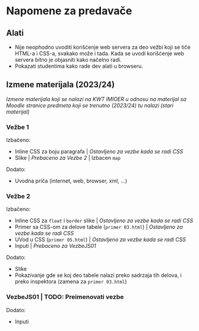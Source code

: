 # Napomene za predavače

## Alati

- Nije neophodno uvoditi korišćenje web servera za deo vežbi koji se tiče HTML-a i CSS-a, svakako može i tada. Kada se uvodi korišćenje web servera bitno je objasniti kako načelno radi.
- Pokazati studentima kako rade dev alati u browseru.


## Izmene materijala (2023/24)

_Izmene materijala koji se nalazi na KWT IMIOER u odnosu na materijal sa Moodle stranice predmeta koji se trenutno (2023/24) tu nalazi (stari materijal)_

### Vežbe 1

Izbačeno:
- Inline CSS za boju paragrafa | _Ostavljeno za vezbe kada se radi CSS_
- Slike | _Prebaceno za Vezbe 2_ | Izbacen `map`

Dodato:
- Uvodna priča (internet, web, browser, xml, ...)

### Vežbe 2

Izbačeno:
- Inline CSS za `float` i `border` slike | _Ostavljeno za vezbe kada se radi CSS_
- Primer sa CSS-om za delove tabele (`primer 03.html`) | _Ostavljeno za vezbe kada se radi CSS_
- UVod u CSS (`primer 05.html`) | _Ostavljeno za vezbe kada se radi CSS_
- Inputi | _Prebaceno za VezbeJS01_

Dodato:
- Slike
- Pokazivanje gde se koj deo tabele nalazi preko sadrzaja tih delova, i preko inspektora (zamena za `primer 03.html`)

### VezbeJS01 | TODO: Preimenovati vezbe

Dodato:
- Inputi
